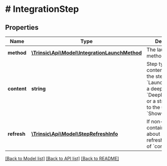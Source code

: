 # # IntegrationStep

## Properties

Name | Type | Description | Notes
------------ | ------------- | ------------- | -------------
**method** | [**\Trinsic\Api\Model\IntegrationLaunchMethod**](IntegrationLaunchMethod.md) | The launch method to perform |
**content** | **string** | Step type-specific content related to the step: a URL for &#x60;LaunchBrowser&#x60;, a deeplink for &#x60;DeeplinkToMobile&#x60; or a string to show to the user for &#x60;ShowContent&#x60;. |
**refresh** | [**\Trinsic\Api\Model\StepRefreshInfo**](StepRefreshInfo.md) | If non-null, contains metadata about how to refresh the value of &#x60;content&#x60;. | [optional]

[[Back to Model list]](../../README.md#models) [[Back to API list]](../../README.md#endpoints) [[Back to README]](../../README.md)
